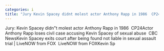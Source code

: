 ```yaml
---
categories: i
title: "Jury Kevin Spacey didnt molest actor Anthony Rapp in 1986  CP24"
---
```

Jury: Kevin Spacey didn"t molest actor Anthony Rapp in 1986&nbsp;&nbsp;CP24Actor Anthony Rapp loses civil case accusing Kevin Spacey of sexual abuse&nbsp;&nbsp;CBC NewsKevin Spacey exits court after being found not liable in sexual assault trial | LiveNOW from FOX&nbsp;&nbsp;LiveNOW from FOXKevin Sp